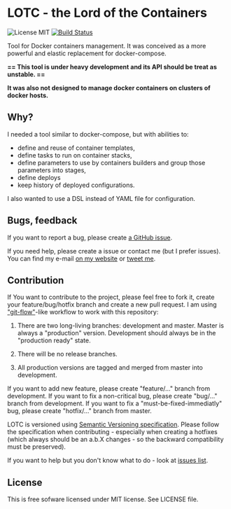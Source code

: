 # LOTC - the Lord of the Containers

![License MIT](https://img.shields.io/badge/license-MIT-blue.svg)
[![Build Status](https://travis-ci.org/tmaczukin/lotc.svg)](https://travis-ci.org/tmaczukin/lotc)

Tool for Docker containers management. It was conceived as a more powerful and elastic replacement for docker-compose.

**== This tool is under heavy development and its API should be treat as unstable. ==**

**It was also not designed to manage docker containers on clusters of docker hosts.**

## Why?

I needed a tool similar to docker-compose, but with abilities to:

* define and reuse of container templates,
* define tasks to run on container stacks,
* define parameters to use by containers builders and group those parameters into stages,
* define deploys
* keep history of deployed configurations.

I also wanted to use a DSL instead of YAML file for configuration.

## Bugs, feedback

If you want to report a bug, please create [a GitHub issue](https://github.com/tmaczukin/lotc/issues/new).

If you need help, please create a issue or contact me (but I prefer issues). You can find my e-mail
[on my website](http://maczukin.pl/) or [tweet me](https://twitter.com/TomaszMaczukin).

## Contribution

If You want to contribute to the project, please feel free to fork it, create your feature/bug/hotfix branch and create
a new pull request. I am using ["git-flow"](http://nvie.com/posts/a-successful-git-branching-model/)-like workflow to
work with this repository:

1. There are two long-living branches: development and master. Master is always a "production" version. Development
   should always be in the "production ready" state.

2. There will be no release branches.

3. All production versions are tagged and merged from master into development.

If you want to add new feature, please create "feature/..." branch from development. If you want to fix a
non-critical bug, please create "bug/..." branch from development. If you want to fix a "must-be-fixed-immediatly" bug,
please create "hotfix/..." branch from master.

LOTC is versioned using [Semantic Versioning specification](http://semver.org/). Please follow the specification
when contributing - especially when creating a hotfixes (which always should be an a.b.X changes - so the backward
compatibility must be preserved).

If you want to help but you don't know what to do - look at [issues list](https://github.com/tmaczukin/lotc/issues).

## License

This is free sofware licensed under MIT license. See LICENSE file.
